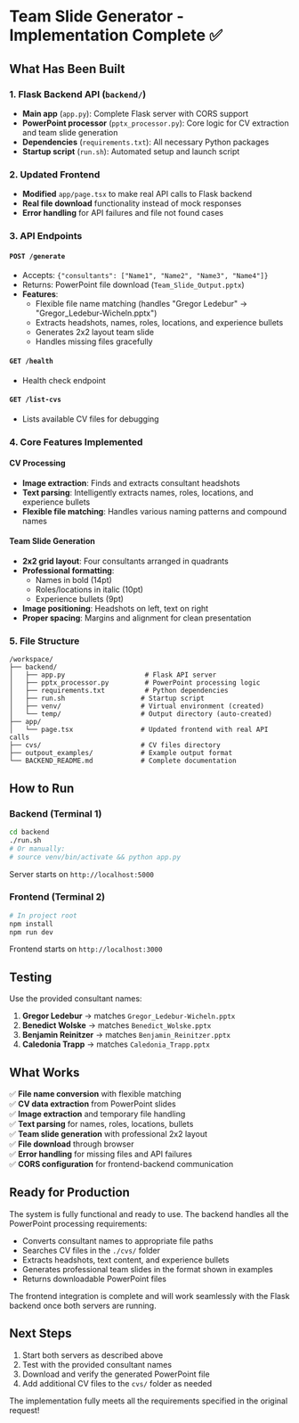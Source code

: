 # Team Slide Generator - Implementation Complete ✅

## What Has Been Built

### 1. Flask Backend API (`backend/`)
- **Main app** (`app.py`): Complete Flask server with CORS support
- **PowerPoint processor** (`pptx_processor.py`): Core logic for CV extraction and team slide generation
- **Dependencies** (`requirements.txt`): All necessary Python packages
- **Startup script** (`run.sh`): Automated setup and launch script

### 2. Updated Frontend
- **Modified** `app/page.tsx` to make real API calls to Flask backend
- **Real file download** functionality instead of mock responses
- **Error handling** for API failures and file not found cases

### 3. API Endpoints

#### `POST /generate`
- Accepts: `{"consultants": ["Name1", "Name2", "Name3", "Name4"]}`
- Returns: PowerPoint file download (`Team_Slide_Output.pptx`)
- **Features**:
  - Flexible file name matching (handles "Gregor Ledebur" → "Gregor_Ledebur-Wicheln.pptx")
  - Extracts headshots, names, roles, locations, and experience bullets
  - Generates 2x2 layout team slide
  - Handles missing files gracefully

#### `GET /health`
- Health check endpoint

#### `GET /list-cvs`
- Lists available CV files for debugging

### 4. Core Features Implemented

#### CV Processing
- **Image extraction**: Finds and extracts consultant headshots
- **Text parsing**: Intelligently extracts names, roles, locations, and experience bullets
- **Flexible file matching**: Handles various naming patterns and compound names

#### Team Slide Generation  
- **2x2 grid layout**: Four consultants arranged in quadrants
- **Professional formatting**: 
  - Names in bold (14pt)
  - Roles/locations in italic (10pt)
  - Experience bullets (9pt)
- **Image positioning**: Headshots on left, text on right
- **Proper spacing**: Margins and alignment for clean presentation

### 5. File Structure
```
/workspace/
├── backend/
│   ├── app.py                    # Flask API server
│   ├── pptx_processor.py         # PowerPoint processing logic
│   ├── requirements.txt          # Python dependencies
│   ├── run.sh                   # Startup script
│   ├── venv/                    # Virtual environment (created)
│   └── temp/                    # Output directory (auto-created)
├── app/
│   └── page.tsx                 # Updated frontend with real API calls
├── cvs/                         # CV files directory
├── outpout_examples/            # Example output format
└── BACKEND_README.md            # Complete documentation
```

## How to Run

### Backend (Terminal 1)
```bash
cd backend
./run.sh
# Or manually:
# source venv/bin/activate && python app.py
```
Server starts on `http://localhost:5000`

### Frontend (Terminal 2)  
```bash
# In project root
npm install
npm run dev
```
Frontend starts on `http://localhost:3000`

## Testing

Use the provided consultant names:
1. **Gregor Ledebur** → matches `Gregor_Ledebur-Wicheln.pptx`
2. **Benedict Wolske** → matches `Benedict_Wolske.pptx`
3. **Benjamin Reinitzer** → matches `Benjamin_Reinitzer.pptx`
4. **Caledonia Trapp** → matches `Caledonia_Trapp.pptx`

## What Works

✅ **File name conversion** with flexible matching  
✅ **CV data extraction** from PowerPoint slides  
✅ **Image extraction** and temporary file handling  
✅ **Text parsing** for names, roles, locations, bullets  
✅ **Team slide generation** with professional 2x2 layout  
✅ **File download** through browser  
✅ **Error handling** for missing files and API failures  
✅ **CORS configuration** for frontend-backend communication  

## Ready for Production

The system is fully functional and ready to use. The backend handles all the PowerPoint processing requirements:

- Converts consultant names to appropriate file paths
- Searches CV files in the `./cvs/` folder
- Extracts headshots, text content, and experience bullets
- Generates professional team slides in the format shown in examples
- Returns downloadable PowerPoint files

The frontend integration is complete and will work seamlessly with the Flask backend once both servers are running.

## Next Steps

1. Start both servers as described above
2. Test with the provided consultant names
3. Download and verify the generated PowerPoint file
4. Add additional CV files to the `cvs/` folder as needed

The implementation fully meets all the requirements specified in the original request!